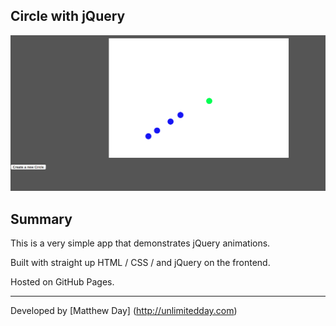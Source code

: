 ## Circle with jQuery

[![Screenshot](screenshot.png)](https://mday100.github.io/circle
)

## Summary

This is a very simple app that demonstrates jQuery animations.

Built with straight up HTML / CSS / and jQuery on the frontend.

Hosted on GitHub Pages.


---
Developed by [Matthew Day] (http://unlimitedday.com)